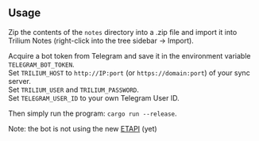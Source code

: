 ## Usage

Zip the contents of the `notes` directory into a .zip file and import it into Trilium Notes (right-click into the tree sidebar -> Import).

Acquire a bot token from Telegram and save it in the environment variable `TELEGRAM_BOT_TOKEN`.  
Set `TRILIUM_HOST` to `http://IP:port` (or `https://domain:port`) of your sync server.  
Set `TRILIUM_USER` and `TRILIUM_PASSWORD`.  
Set `TELEGRAM_USER_ID` to your own Telegram User ID.

Then simply run the program: `cargo run --release`.

Note: the bot is not using the new [ETAPI](https://github.com/zadam/trilium/wiki/ETAPI) (yet)
